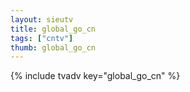 ```yaml
--- 
layout: sieutv
title: global_go_cn
tags: ["cntv"]
thumb: global_go_cn
---
```

{% include tvadv key="global_go_cn" %}
